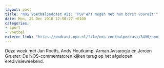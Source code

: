 ```yaml
---
layout: post
title: "NOS Voetbalpodcast #21: 'PSV'ers mogen met hun borst vooruit'"
date: Mon, 24 Dec 2018 12:56:27 +0100
categories: 
- sport 
- voetbal 
externe_link: "https://podcast.npo.nl/file/nos-voetbalpodcast/3400/nporadio1_nos-voetbalpodcast_20181224_nos-voetbalpodcast-21-psv-ers-mogen-met-hun-borst-vooruit.mp3"
---
```


Deze week met Jan Roelfs, Andy Houtkamp, Arman Avsaroglu en Jeroen Grueter. De NOS-commentatoren kijken terug op het afgelopen eredivisieweekend.
